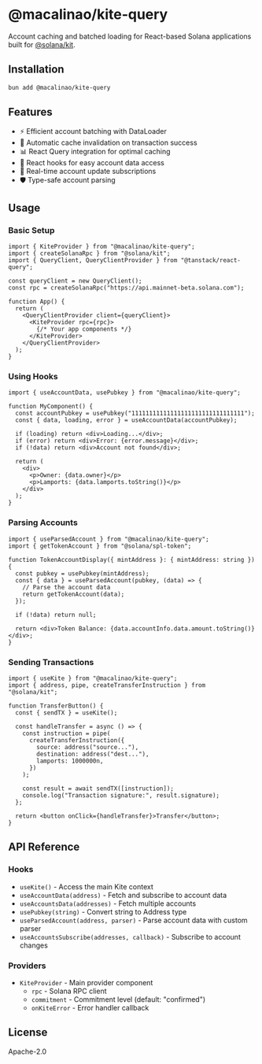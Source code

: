 # @macalinao/kite-query

Account caching and batched loading for React-based Solana applications built for [@solana/kit](https://github.com/solana-developers/solana-web3.js-v2).

## Installation

```bash
bun add @macalinao/kite-query
```

## Features

- ⚡ Efficient account batching with DataLoader
- 🔄 Automatic cache invalidation on transaction success
- 📊 React Query integration for optimal caching
- 🎣 React hooks for easy account data access
- 🔔 Real-time account update subscriptions
- 🛡️ Type-safe account parsing

## Usage

### Basic Setup

```tsx
import { KiteProvider } from "@macalinao/kite-query";
import { createSolanaRpc } from "@solana/kit";
import { QueryClient, QueryClientProvider } from "@tanstack/react-query";

const queryClient = new QueryClient();
const rpc = createSolanaRpc("https://api.mainnet-beta.solana.com");

function App() {
  return (
    <QueryClientProvider client={queryClient}>
      <KiteProvider rpc={rpc}>
        {/* Your app components */}
      </KiteProvider>
    </QueryClientProvider>
  );
}
```

### Using Hooks

```tsx
import { useAccountData, usePubkey } from "@macalinao/kite-query";

function MyComponent() {
  const accountPubkey = usePubkey("11111111111111111111111111111111");
  const { data, loading, error } = useAccountData(accountPubkey);

  if (loading) return <div>Loading...</div>;
  if (error) return <div>Error: {error.message}</div>;
  if (!data) return <div>Account not found</div>;

  return (
    <div>
      <p>Owner: {data.owner}</p>
      <p>Lamports: {data.lamports.toString()}</p>
    </div>
  );
}
```

### Parsing Accounts

```tsx
import { useParsedAccount } from "@macalinao/kite-query";
import { getTokenAccount } from "@solana/spl-token";

function TokenAccountDisplay({ mintAddress }: { mintAddress: string }) {
  const pubkey = usePubkey(mintAddress);
  const { data } = useParsedAccount(pubkey, (data) => {
    // Parse the account data
    return getTokenAccount(data);
  });

  if (!data) return null;

  return <div>Token Balance: {data.accountInfo.data.amount.toString()}</div>;
}
```

### Sending Transactions

```tsx
import { useKite } from "@macalinao/kite-query";
import { address, pipe, createTransferInstruction } from "@solana/kit";

function TransferButton() {
  const { sendTX } = useKite();

  const handleTransfer = async () => {
    const instruction = pipe(
      createTransferInstruction({
        source: address("source..."),
        destination: address("dest..."),
        lamports: 1000000n,
      })
    );

    const result = await sendTX([instruction]);
    console.log("Transaction signature:", result.signature);
  };

  return <button onClick={handleTransfer}>Transfer</button>;
}
```

## API Reference

### Hooks

- `useKite()` - Access the main Kite context
- `useAccountData(address)` - Fetch and subscribe to account data
- `useAccountsData(addresses)` - Fetch multiple accounts
- `usePubkey(string)` - Convert string to Address type
- `useParsedAccount(address, parser)` - Parse account data with custom parser
- `useAccountsSubscribe(addresses, callback)` - Subscribe to account changes

### Providers

- `KiteProvider` - Main provider component
  - `rpc` - Solana RPC client
  - `commitment` - Commitment level (default: "confirmed")
  - `onKiteError` - Error handler callback

## License

Apache-2.0